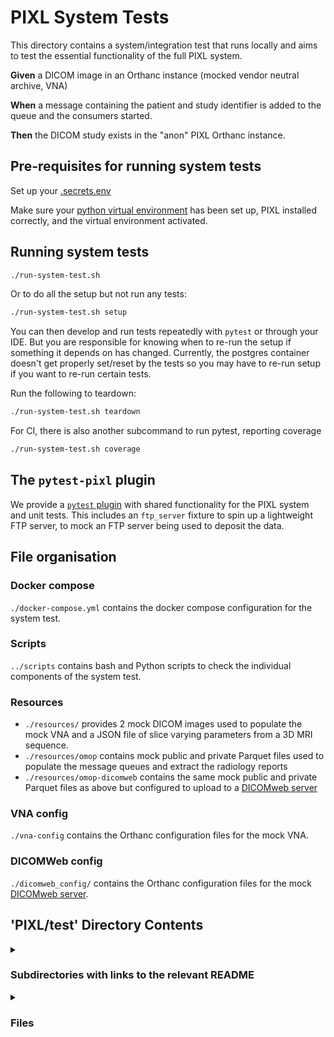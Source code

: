 # PIXL System Tests

This directory contains a system/integration test that runs locally and aims to test the essential
functionality of the full PIXL system.

**Given** a DICOM image in an Orthanc instance (mocked vendor neutral archive, VNA)

**When** a message containing the patient and study identifier is added to the queue and the
consumers started.

**Then** the DICOM study exists in the "anon" PIXL Orthanc instance.

## Pre-requisites for running system tests

Set up your [.secrets.env](/README.md#project-secrets)

Make sure your [python virtual environment](/docs/setup/developer.md) has been set up, PIXL installed correctly,
and the virtual environment activated.

## Running system tests

```bash
./run-system-test.sh
```

Or to do all the setup but not run any tests:
```bash
./run-system-test.sh setup
```

You can then develop and run tests repeatedly with `pytest` or through your IDE.
But you are responsible for knowing
when to re-run the setup if something it depends on has changed.
Currently, the postgres container doesn't get properly set/reset by the tests so you may have
to re-run setup if you want to re-run certain tests.

Run the following to teardown:
```bash
./run-system-test.sh teardown
```

For CI, there is also another subcommand to run pytest, reporting coverage
```bash
./run-system-test.sh coverage
```

## The `pytest-pixl` plugin

We provide a [`pytest` plugin](../pytest-pixl/README.md) with shared functionality for the PIXL system
and unit tests. This includes an `ftp_server` fixture to spin up a lightweight FTP server,
to mock an FTP server being used to deposit the data.

## File organisation

### Docker compose

`./docker-compose.yml` contains the docker compose configuration for the system test.

### Scripts

`../scripts` contains bash and Python scripts to check the individual components of the system test.

### Resources

-   `./resources/` provides 2 mock DICOM images used to populate the mock VNA
    and a JSON file of slice varying parameters from a 3D MRI sequence.
-   `./resources/omop` contains mock public and private Parquet files used to populate the message
    queues and extract the radiology reports
-  `./resources/omop-dicomweb` contains the same mock public and private Parquet files as above
but configured to upload to a [DICOMweb server](#dicomweb-config)

### VNA config

`./vna-config` contains the Orthanc configuration files for the mock VNA.

### DICOMWeb config

`./dicomweb_config/` contains the Orthanc configuration files for the mock [DICOMweb server](../docs/services/dicomweb-server.md).

## 'PIXL/test' Directory Contents

<details>
<summary>
<h3> Subdirectories with links to the relevant README </h3> 

</summary>

[dicomweb_config](./dicomweb_config/README.md)

[resources](./resources/README.md)

[vna_config](./vna_config/README.md)

</details>

<details>
<summary>
<h3> Files </h3> 

</summary>

|**Configuration** | **Code** | **User docs** |
| :--- | :--- | :--- |
| .env | conftest.py | README.md |
| .secrets.env.sample | run-system-test.sh | |
| docker-compose.yml | system_test.py | |
| | test_parquet_exports.py | |
| | utils.py | |

</details>

